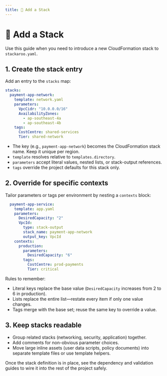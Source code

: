 ```yaml
---
title: 🔧 Add a Stack
---
```


# 🔧 Add a Stack

Use this guide when you need to introduce a new CloudFormation stack to `stackaroo.yaml`.

## 1. Create the stack entry

Add an entry to the `stacks` map:

```yaml
stacks:
  payment-app-network:
    template: network.yaml
    parameters:
      VpcCidr: "10.0.0.0/16"
      AvailabilityZones:
        - ap-southeast-4a
        - ap-southeast-4b
    tags:
      CostCentre: shared-services
      Tier: shared-network
```

- The key (e.g., `payment-app-network`) becomes the CloudFormation stack name. Keep it unique per region.
- `template` resolves relative to `templates.directory`.
- `parameters` accept literal values, nested lists, or stack-output references.
- `tags` override the project defaults for this stack only.

## 2. Override for specific contexts

Tailor parameters or tags per environment by nesting a `contexts` block:

```yaml
  payment-app-service:
    template: app.yaml
    parameters:
      DesiredCapacity: "2"
      VpcId:
        type: stack-output
        stack_name: payment-app-network
        output_key: VpcId
    contexts:
      production:
        parameters:
          DesiredCapacity: "6"
        tags:
          CostCentre: prod-payments
          Tier: critical
```

Rules to remember:

- Literal keys replace the base value (`DesiredCapacity` increases from 2 to 6 in production).
- Lists replace the entire list—restate every item if only one value changes.
- Tags merge with the base set; reuse the same key to override a value.

## 3. Keep stacks readable

- Group related stacks (networking, security, application) together.
- Add comments for non-obvious parameter choices.
- Move large inline assets (user data scripts, policy documents) into separate template files or use template helpers.

Once the stack definition is in place, see the dependency and validation guides to wire it into the rest of the project safely.
